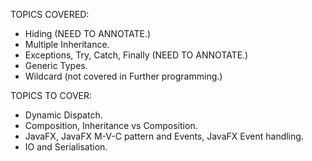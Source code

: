 TOPICS COVERED:
- Hiding (NEED TO ANNOTATE.)
- Multiple Inheritance.
- Exceptions, Try, Catch, Finally (NEED TO ANNOTATE.)
- Generic Types.
- Wildcard (not covered in Further programming.)
  
TOPICS TO COVER:
- Dynamic Dispatch.
- Composition, Inheritance vs Composition.
- JavaFX, JavaFX M-V-C pattern and Events, JavaFX Event handling.
- IO and Serialisation.
